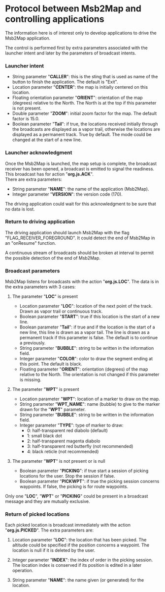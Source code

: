 # Protocol between Msb2Map and controlling applications

The information here is of interest only to develop applications
to drive the Msb2Map application.

The control is performed first by extra parameters associated
with the launcher intent and later by the parameters of
broadcast intents.

### Launcher intent

+ String parameter "**CALLER**": this is the sting that is used
 as name of the button to finish the application. The default
 is "Exit".
+ Location parameter "**CENTER**": the map is initially centered
 on this location.
+ Floating orientation parameter "**ORIENT**": orientation of the map
 (degrees) relative to the North. The North is at the top if this
 parameter is not present.
+ Double parameter "**ZOOM**": initial zoom factor for the map.
 The default factor is 15.0.
+ Boolean parameter "**Tail**": if true, the locations received 
  initially through the broadcasts are displayed as a vapor trail,
  otherwise the locations are displayed as a permanent track.
  True by default. The mode could be changed at the start of
  a new line.


### Launcher acknowledgment

Once the Msb2Map is launched, the map setup is complete, the
broadcast receiver has been opened, a broadcast is emitted
to signal the readiness.  
This broadcast has for action "**org.js.ACK**".  
There are extra parameters:
+ String parameter "**NAME**": the name of the application (Msb2Map).
+ Integer parameter "**VERSION**": the version code (170).

The driving application could wait for this acknowledgment
to be sure that no data is lost.

### Return to driving application

The driving application should launch Msb2Map with the flag
"FLAG\_RECEIVER\_FOREGROUND". It could detect the end
of Msb2Map in an "onResume" function.

A continuous stream of broadcasts should be broken at interval
to permit the possible detection of the end of Msb2Map.

### Broadcast parameters

Msb2Map listens for broadcasts with the action "**org.js.LOC**".
The data is in the extra parameters with 3 cases:

1. The parameter "**LOC**" is present
    + Location parameter "**LOC**": location of the next point of the track.
     Drawn as vapor trail or continuous track.
    + Boolean parameter "**START**": true if this location is the start of
     a new line.
    + Boolean parameter "**Tail**": if true and if the location is the
     start of a new line, this line is drawn as a vapor tail. The line
     is drawn as a permanent track if this parameter is false. The
     default is to continue a previously.
    + String parameter "**BUBBLE**": string to be written in the information
     field.
    + Integer parameter "**COLOR**": color to draw the segment ending
     at this point. The default is black.
    + Floating parameter "**ORIENT**": orientation (degrees) of the map
     relative to the North. The orientation is not changed if this
     parameter is missing.

2. The parameter "**WPT**" is present
    + Location parameter "**WPT**": location of a marker to draw on the
     map.
    + String parameter "**WPT\_NAME**": name (bubble) to give to the marker
     drawn for the "**WPT**" parameter.
    + String parameter "**BUBBLE**": string to be written in the information
     field.
    + Integer parameter "**TYPE**": type of marker to draw:
        * 0: half-transparent red diabolo (default) 
        * 1: small black dot
        * 2: half-transparent magenta diabolo
        * 3: half-transparent red butterfly (not recommended)
        * 4: black reticle (not recommended)

3. The parameter "**WPT**" is not present or is null
    + Boolean parameter "**PICKING**": if true start a session of picking
     locations for the user. Stop the session if false.
    + Boolean parameter "**PICKWPT**": if true the picking session concerns
     waypoints. If false, the picking is for route waypoints.

Only one "**LOC**", "**WPT**" or "**PICKING**" could be present in a
broadcast message and they are mutually exclusive.

### Return of picked locations

Each picked location is broadcast immediately with the action
"**org.js.PICKED**". The extra parameters are:

1. Location parameter "**LOC**": the location that has been picked.
  The altitude could be specified if the position concerns a waypoint.
  The location is null if it is deleted by the user.

2. Integer parameter "**INDEX**": the index of order in the picking session.
  The location index is conserved if its position is edited in a
  later operation.

3. String parameter "**NAME**": the name given (or generated) for the location.

